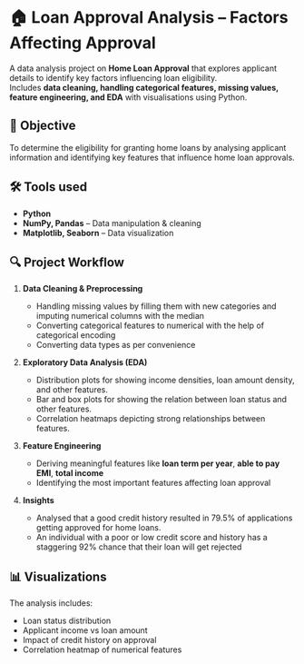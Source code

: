 # 🏠 Loan Approval Analysis – Factors Affecting Approval

A data analysis project on **Home Loan Approval** that explores applicant details to identify key factors influencing loan eligibility.  
Includes **data cleaning, handling categorical features, missing values, feature engineering, and EDA** with visualisations using Python.

## 📌 Objective
To determine the eligibility for granting home loans by analysing applicant information and identifying key features that influence home loan approvals.

## 🛠️ Tools used
- **Python**
- **NumPy, Pandas** – Data manipulation & cleaning
- **Matplotlib, Seaborn** – Data visualization

## 🔍 Project Workflow
1. **Data Cleaning & Preprocessing**
   - Handling missing values by filling them with new categories and imputing numerical columns with the median
   - Converting categorical features to numerical with the help of categorical encoding
   - Converting data types as per convenience

2. **Exploratory Data Analysis (EDA)**
   - Distribution plots for showing income densities, loan amount density, and other features.
   - Bar and box plots for showing the relation between loan status and other features.
   - Correlation heatmaps depicting strong relationships between features.
  
3. **Feature Engineering**
   - Deriving meaningful features like **loan term per year**, **able to pay EMI**, **total income**
   - Identifying the most important features affecting loan approval
  
4. **Insights**
   - Analysed that a good credit history resulted in 79.5% of applications getting approved for home loans.
   - An individual with a poor or low credit score and history has a staggering 92% chance that their loan will get rejected
  
## 📊 Visualizations
The analysis includes:  
- Loan status distribution  
- Applicant income vs loan amount  
- Impact of credit history on approval  
- Correlation heatmap of numerical features
